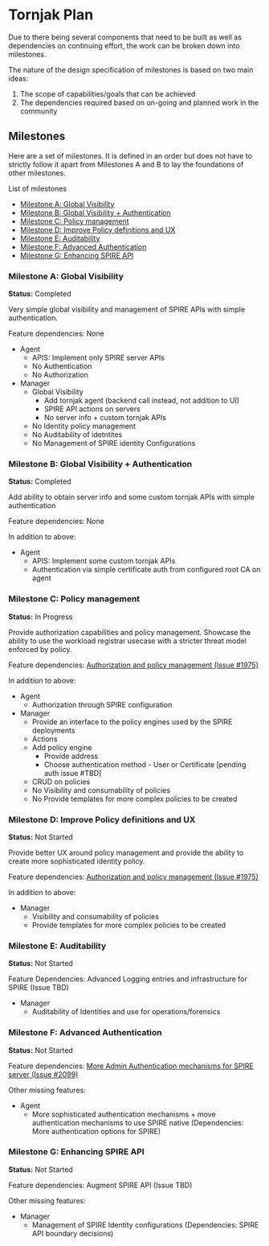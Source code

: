 # Tornjak Plan

Due to there being several components that need to be built as well as dependencies on continuing effort, the work can be broken down into milestones. 

The nature of the design specification of milestones is based on two main ideas:
1. The scope of capabilities/goals that can be achieved
2. The dependencies required based on on-going and planned work in the community


## Milestones

Here are a set of milestones. It is defined in an order but does not have to strictly follow it apart from Milestones A and B to lay the foundations of other milestones.

List of milestones
- [Milestone A: Global Visibility](#milestone-a-global-visibility)
- [Milestone B: Global Visibility + Authentication](#milestone-b-global-visibility--authentication)
- [Milestone C: Policy management](#milestone-c-policy-management)
- [Milestone D: Improve Policy definitions and UX](#milestone-d-improve-policy-definitions-and-ux)
- [Milestone E: Auditability](#milestone-e-auditability)
- [Milestone F: Advanced Authentication](#milestone-f-advanced-authentication)
- [Milestone G: Enhancing SPIRE API](#milestone-g-enhancing-spire-api)

### Milestone A: Global Visibility

**Status:** Completed

Very simple global visibility and management of SPIRE APIs with simple authentication.

Feature dependencies: None

- Agent
  - APIS: Implement only SPIRE server APIs
  - No Authentication
  - No Authorization
- Manager
  - Global Visibility
    - Add tornjak agent (backend call instead, not addition to UI)
    - SPIRE API actions on servers
    - No server info + custom tornjak APIs
  - No Identity policy management
  - No Auditability of idetntites
  - No Management of SPIRE identity Configurations



### Milestone B: Global Visibility + Authentication

**Status:** Completed

Add ability to obtain server info and some custom tornjak APIs with simple authentication

Feature dependencies: None

In addition to above:
- Agent
  - APIS: Implement some custom tornjak APIs
  - Authentication via simple certificate auth from configured root CA on agent


### Milestone C: Policy management

**Status:** In Progress

Provide authorization capabilities and policy management. Showcase the ability to use
the workload registrar usecase with a stricter threat model enforced by policy.

Feature dependencies: [Authorization and policy management (Issue #1975)](https://github.com/spiffe/spire/issues/1975)

In addition to above:
- Agent
  - Authorization through SPIRE configuration
- Manager
  - Provide an interface to the policy engines used by the SPIRE deployments
  - Actions
  - Add policy engine
    - Provide address
    - Choose authentication method - User or Certificate [pending auth issue #TBD]
  - CRUD on policies
  - No Visibility and consumability of policies
  - No Provide templates for more complex policies to be created

### Milestone D: Improve Policy definitions and UX

**Status:** Not Started

Provide better UX around policy management and provide the ability to create
more sophisticated identity policy.

Feature dependencies: [Authorization and policy management (Issue #1975)](https://github.com/spiffe/spire/issues/1975)

In addition to above:
- Manager
  - Visibility and consumability of policies
  - Provide templates for more complex policies to be created

### Milestone E: Auditability

**Status:** Not Started

Feature Dependencies: Advanced Logging entries and infrastructure for SPIRE (Issue TBD)

- Manager
  - Auditability of Identities and use for operations/forensics 

### Milestone F: Advanced Authentication

**Status:** Not Started

Feature dependencies: [More Admin Authentication mechanisms for SPIRE server (Issue #2099)](https://github.com/spiffe/spire/issues/2099)

Other missing features:
- Agent
  - More sophisticated authentication mechanisms + move authentication mechanisms to use SPIRE native (Dependencies: More authentication options for SPIRE)


### Milestone G: Enhancing SPIRE API

**Status:** Not Started

Feature dependencies: Augment SPIRE API (Issue TBD)

Other missing features:
- Manager
  - Management of SPIRE Identity configurations (Dependencies: SPIRE API boundary decisions)

